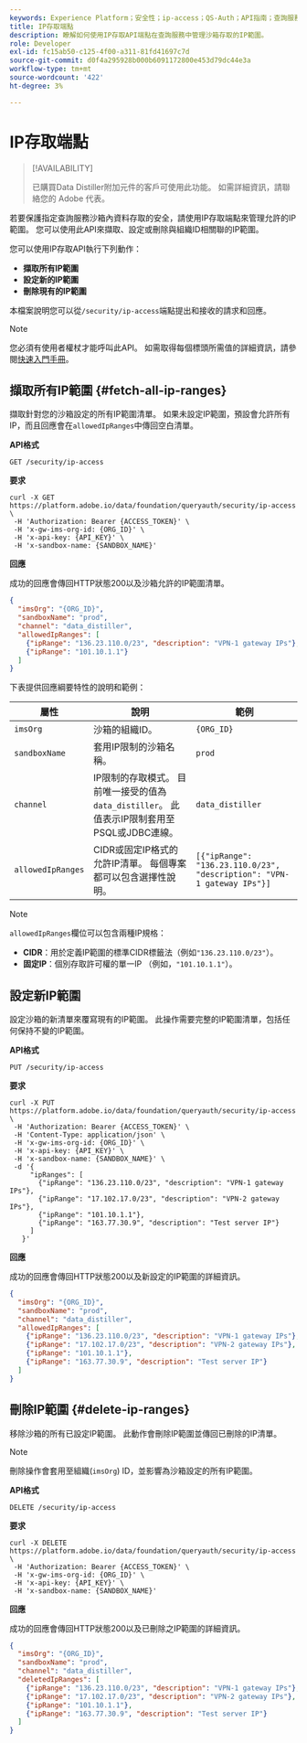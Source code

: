```yaml
---
keywords: Experience Platform；安全性；ip-access；QS-Auth；API指南；查詢服務；IP範圍
title: IP存取端點
description: 瞭解如何使用IP存取API端點在查詢服務中管理沙箱存取的IP範圍。
role: Developer
exl-id: fc15ab50-c125-4f00-a311-81fd41697c7d
source-git-commit: d0f4a295928b000b6091172800e453d79dc44e3a
workflow-type: tm+mt
source-wordcount: '422'
ht-degree: 3%

---
```


# IP存取端點

>[!AVAILABILITY]
>
>已購買Data Distiller附加元件的客戶可使用此功能。 如需詳細資訊，請聯絡您的 Adobe 代表。

若要保護指定查詢服務沙箱內資料存取的安全，請使用IP存取端點來管理允許的IP範圍。 您可以使用此API來擷取、設定或刪除與組織ID相關聯的IP範圍。

您可以使用IP存取API執行下列動作：

- **擷取所有IP範圍**
- **設定新的IP範圍**
- **刪除現有的IP範圍**

本檔案說明您可以從`/security/ip-access`端點提出和接收的請求和回應。

>[!NOTE]
>
>您必須有使用者權杖才能呼叫此API。 如需取得每個標頭所需值的詳細資訊，請參閱[快速入門手冊](./getting-started.md)。

## 擷取所有IP範圍 {#fetch-all-ip-ranges}

擷取針對您的沙箱設定的所有IP範圍清單。 如果未設定IP範圍，預設會允許所有IP，而且回應會在`allowedIpRanges`中傳回空白清單。

**API格式**

```http
GET /security/ip-access
```

**要求**

```shell
curl -X GET https://platform.adobe.io/data/foundation/queryauth/security/ip-access \
 -H 'Authorization: Bearer {ACCESS_TOKEN}' \
 -H 'x-gw-ims-org-id: {ORG_ID}' \
 -H 'x-api-key: {API_KEY}' \
 -H 'x-sandbox-name: {SANDBOX_NAME}'
```

**回應**

成功的回應會傳回HTTP狀態200以及沙箱允許的IP範圍清單。

```json
{
  "imsOrg": "{ORG_ID}",
  "sandboxName": "prod",
  "channel": "data_distiller",
  "allowedIpRanges": [
    {"ipRange": "136.23.110.0/23", "description": "VPN-1 gateway IPs"},
    {"ipRange": "101.10.1.1"}
  ]
}
```

下表提供回應綱要特性的說明和範例：

| 屬性 | 說明 | 範例 |
|------------------|---------------------------------------------|-----------------------------------------------------------------------------------------------|
| `imsOrg` | 沙箱的組織ID。 | `{ORG_ID}` |
| `sandboxName` | 套用IP限制的沙箱名稱。 | `prod` |
| `channel` | IP限制的存取模式。 目前唯一接受的值為`data_distiller`。 此值表示IP限制套用至PSQL或JDBC連線。 | `data_distiller` |
| `allowedIpRanges` | CIDR或固定IP格式的允許IP清單。 每個專案都可以包含選擇性說明。 | `[{"ipRange": "136.23.110.0/23", "description": "VPN-1 gateway IPs"}]` |

>[!NOTE]
>
>`allowedIpRanges`欄位可以包含兩種IP規格：<br><ul><li>**CIDR**：用於定義IP範圍的標準CIDR標籤法（例如`"136.23.110.0/23"`）。</li><li>**固定IP**：個別存取許可權的單一IP （例如，`"101.10.1.1"`）。</li></ul>

## 設定新IP範圍

設定沙箱的新清單來覆寫現有的IP範圍。 此操作需要完整的IP範圍清單，包括任何保持不變的IP範圍。

**API格式**

```http
PUT /security/ip-access
```

**要求**

```shell
curl -X PUT https://platform.adobe.io/data/foundation/queryauth/security/ip-access \
 -H 'Authorization: Bearer {ACCESS_TOKEN}' \
 -H 'Content-Type: application/json' \
 -H 'x-gw-ims-org-id: {ORG_ID}' \
 -H 'x-api-key: {API_KEY}' \
 -H 'x-sandbox-name: {SANDBOX_NAME}' \
 -d '{
     "ipRanges": [
       {"ipRange": "136.23.110.0/23", "description": "VPN-1 gateway IPs"},
       {"ipRange": "17.102.17.0/23", "description": "VPN-2 gateway IPs"},
       {"ipRange": "101.10.1.1"},
       {"ipRange": "163.77.30.9", "description": "Test server IP"}
     ]
   }'
```

**回應**

成功的回應會傳回HTTP狀態200以及新設定的IP範圍的詳細資訊。

```json
{
  "imsOrg": "{ORG_ID}",
  "sandboxName": "prod",
  "channel": "data_distiller",
  "allowedIpRanges": [
    {"ipRange": "136.23.110.0/23", "description": "VPN-1 gateway IPs"},
    {"ipRange": "17.102.17.0/23", "description": "VPN-2 gateway IPs"},
    {"ipRange": "101.10.1.1"},
    {"ipRange": "163.77.30.9", "description": "Test server IP"}
  ]
}
```

## 刪除IP範圍 {#delete-ip-ranges}

移除沙箱的所有已設定IP範圍。 此動作會刪除IP範圍並傳回已刪除的IP清單。

>[!NOTE]
>
>刪除操作會套用至組織(`imsOrg`) ID，並影響為沙箱設定的所有IP範圍。

**API格式**

```http
DELETE /security/ip-access
```

**要求**

```shell
curl -X DELETE https://platform.adobe.io/data/foundation/queryauth/security/ip-access \
 -H 'Authorization: Bearer {ACCESS_TOKEN}' \
 -H 'x-gw-ims-org-id: {ORG_ID}' \
 -H 'x-api-key: {API_KEY}' \
 -H 'x-sandbox-name: {SANDBOX_NAME}'
```

**回應**

成功的回應會傳回HTTP狀態200以及已刪除之IP範圍的詳細資訊。

```json
{
  "imsOrg": "{ORG_ID}",
  "sandboxName": "prod",
  "channel": "data_distiller",
  "deletedIpRanges": [
    {"ipRange": "136.23.110.0/23", "description": "VPN-1 gateway IPs"},
    {"ipRange": "17.102.17.0/23", "description": "VPN-2 gateway IPs"},
    {"ipRange": "101.10.1.1"},
    {"ipRange": "163.77.30.9", "description": "Test server IP"}
  ]
}
```
